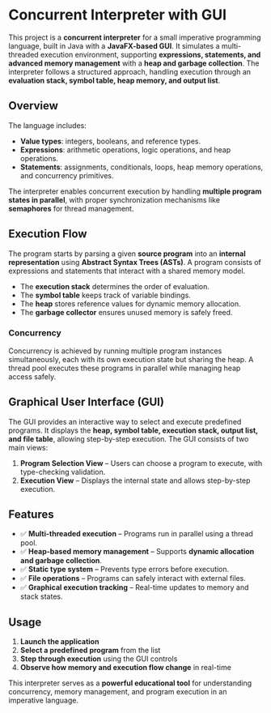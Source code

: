 # Concurrent Interpreter with GUI  

This project is a **concurrent interpreter** for a small imperative programming language, built in Java with a **JavaFX-based GUI**. It simulates a multi-threaded execution environment, supporting **expressions, statements, and advanced memory management** with a **heap and garbage collection**. The interpreter follows a structured approach, handling execution through an **evaluation stack, symbol table, heap memory, and output list**.  

## **Overview**  

The language includes:  
- **Value types**: integers, booleans, and reference types.  
- **Expressions**: arithmetic operations, logic operations, and heap operations.  
- **Statements**: assignments, conditionals, loops, heap memory operations, and concurrency primitives.  

The interpreter enables concurrent execution by handling **multiple program states in parallel**, with proper synchronization mechanisms like **semaphores** for thread management.  

## **Execution Flow**  

The program starts by parsing a given **source program** into an **internal representation** using **Abstract Syntax Trees (ASTs)**. A program consists of expressions and statements that interact with a shared memory model.  

- The **execution stack** determines the order of evaluation.  
- The **symbol table** keeps track of variable bindings.  
- The **heap** stores reference values for dynamic memory allocation.  
- The **garbage collector** ensures unused memory is safely freed.  

### **Concurrency**  
Concurrency is achieved by running multiple program instances simultaneously, each with its own execution state but sharing the heap. A thread pool executes these programs in parallel while managing heap access safely.  

## **Graphical User Interface (GUI)**  

The GUI provides an interactive way to select and execute predefined programs. It displays the **heap, symbol table, execution stack, output list, and file table**, allowing step-by-step execution. The GUI consists of two main views:  

1. **Program Selection View** – Users can choose a program to execute, with type-checking validation.  
2. **Execution View** – Displays the internal state and allows step-by-step execution.  

## **Features**  

- ✅ **Multi-threaded execution** – Programs run in parallel using a thread pool.  
- ✅ **Heap-based memory management** – Supports **dynamic allocation and garbage collection**.  
- ✅ **Static type system** – Prevents type errors before execution.  
- ✅ **File operations** – Programs can safely interact with external files.  
- ✅ **Graphical execution tracking** – Real-time updates to memory and stack states.  

## **Usage**  

1. **Launch the application**  
2. **Select a predefined program** from the list  
3. **Step through execution** using the GUI controls  
4. **Observe how memory and execution flow change** in real-time  

This interpreter serves as a **powerful educational tool** for understanding concurrency, memory management, and program execution in an imperative language.  
